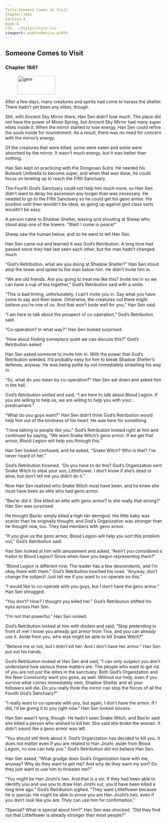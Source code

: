 ```yaml
---
Title:Someone Comes to Visit 
Chapter:1661 
Section:4 
Book:4 
CSS:../Styles/style.css 
viewport: width=device-width
---
```

  
## Someone Comes to Visit
### Chapter 1661
  
<figure>
	<img src="../Images/gem.gif" alt="gem" id="gem" width="120" height="60" />
</figure>
  

  
After a few days, many creatures and spirits had come to harass the shelter. There hadn’t yet been any elites, though.

Still, with Ancient Sky Mirror there, Han Sen didn’t lose much. The place did not have the power of Moon Spring, but Ancient Sky Mirror had many super elites inside it. When the mirror started to lose energy, Han Sen could refine the souls inside for nourishment. As a result, there was no need for concern with the mirror’s energy.

Of the creatures that were killed, some were eaten and some were absorbed by the mirror. It wasn’t much energy, but it was better than nothing.

Han Sen kept on practicing with the Dongxuan Sutra. He needed his Bulwark Umbrella to become super, and when that was done, he could focus on leveling up to reach the Fifth Sanctuary.

The Fourth God’s Sanctuary could not help him much more, so Han Sen didn’t want to delay his ascension any longer than was necessary. He needed to go to the Fifth Sanctuary so he could get his geno armor. His position until then wouldn’t be ideal, as going up against god class sorts wouldn’t be easy.

A person came to Shadow Shelter, waving and shouting at Sheep who stood atop one of the towers. “Wait! I come in peace!”

Sheep saw the human below, and so he went to tell Han Sen.

Han Sen came out and learned it was God’s Retribution. A long time had passed since they had last seen each other, but the man hadn’t changed much.

“God’s Retribution, what are you doing at Shadow Shelter?” Han Sen stood atop the tower and spoke to the man below him. He didn’t invite him in.

“We are old friends. Are you going to treat me like this? Invite me in so we can have a cup of tea together,” God’s Retribution said with a smile.

“This is bad timing, unfortunately. I can’t invite you in. Say what you have come to say and then leave. Otherwise, the creatures out there might believe you’re one of us. And that won’t bode well for you,” Han Sen said.

“I am here to talk about the prospect of co-operation,” God’s Retribution said.

“Co-operation? In what way?” Han Sen looked surprised.

“How about finding someplace quiet we can discuss this?” God’s Retribution asked.

Han Sen asked someone to invite him in. With the power that God’s Retribution wielded, it’d probably easy for him to break Shadow Shelter’s defense, anyway. He was being polite by not immediately smashing his way in.

“So, what do you mean by co-operation?” Han Sen sat down and asked him in the hall.

God’s Retribution smiled and said, “I am here to talk about Blood Legion. If you are willing to help us, we are willing to help you with your… predicament.”

“What do you guys want?” Han Sen didn’t think God’s Retribution would help him out of the kindness of his heart. He was here for something.

“I love talking to people like you.” God’s Retribution looked right at him and continued by saying, “We want Snake Witch’s geno armor. If we get that armor, Blood Legion will help you through this.”

Han Sen looked confused, and he asked, “Snake Witch? Who is that? I’ve never heard of her.”

God’s Retribution frowned. “Do you have to do this? God’s Organization sent Snake Witch to steal your son, Littleflower. I don’t know if she’s dead or alive, but don’t tell me you didn’t do it.”

Now Han Sen realized who Snake Witch must have been, and he knew she must have been an elite who had geno armor.

“Bao’er did it. She killed an elite with geno armor? Is she really that strong?” Han Sen was surprised.

He thought Bao’er simply killed a high tier demigod. His little baby was scarier than he originally thought, and God’s Organization was stronger than he thought now, too. They had members with geno armor.

“If you give us the geno armor, Blood Legion will help you sort this problem out,” God’s Retribution said.

Han Sen looked at him with amusement and asked, “Aren’t you considered a traitor to Blood Legion? Since when have you begun representing them?”

“Blood Legion is different now. The leader has a few descendants, and I’m okay there with them.” God’s Retribution touched his nose. “Anyway, don’t change the subject! Just tell me if you want to co-operate on this.”

“I would like to co-operate with you guys, but I don’t have the geno armor.” Han Sen shrugged.

“You don’t? How? I thought you killed her.” God’s Retribution shifted his eyes across Han Sen.

“I’m not that powerful.” Han Sen smiled.

God’s Retribution looked at him with disdain and said, “Stop pretending in front of me! I know you already got armor from Tina, and you can already use it. Aside from you, who else might be able to kill Snake Witch?”

“Believe me or not, but I didn’t kill her. And I don’t have her armor.” Han Sen put out his hands.

God’s Retribution looked at Han Sen and said, “I can only suspect you don’t understand how serious these matters are. The people who want to get rid of you are not just the elites in the sanctuary. Both God’s Organization and the New Community want you gone, as well. Without our help, even if you survive what comes immediately next, Shadow Shelter and all your followers will die. Do you really think the mirror can stop the forces of all the Fourth God’s Sanctuary?”

“I really want to co-operate with you, but again, I don’t have the armor. If I did, I’d be giving it to you right now.” Han Sen looked sincere.

Han Sen wasn’t lying, though. He hadn’t seen Snake Witch, and Bao’er said she killed a person who wished to kill her. She said she broke the woman. It didn’t sound like a geno armor was left.

“You should still think about it. God’s Organization has decided to kill you. It does not matter even if you are related to Han Jinzhi; aside from Blood Legion, no one can help you.” God’s Retribution did not believe Han Sen.

Han Sen asked, “What grudge does God’s Organization have with me, anyway? Why do they want to get me? And why do they want my son? Do they just want to use him to threaten me?”

“You might be Han Jinzhi’s heir. And that is a sin. If they had been able to identify you and use you to draw Han Jinzhi out, you’d have been killed a long time ago.” God’s Retribution sighed. “They want Littleflower because he is special. He might be able to prove you are Han Jinzhi’s heir, even if you don’t look like you are. They can use him for confirmation.”

“Special? What is special about him?” Han Sen was shocked. “Did they find out that Littleflower is already stronger than most people?”